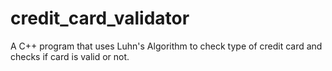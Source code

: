 # credit_card_validator
A C++ program that uses Luhn's Algorithm to check type of credit card and  checks if card is valid or not.
